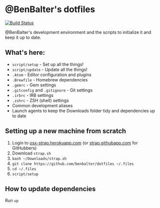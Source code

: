 # @BenBalter's dotfiles
[![Build Status](https://travis-ci.org/benbalter/dotfiles.svg?branch=master)](https://travis-ci.org/benbalter/dotfiles)

@BenBalter's development environment and the scripts to initialize it and keep it up to date.

## What's here:

- `script/setup` - Set up all the things!
- `script/update` - Update all the things!
- `.Atom` - Editor configuration and plugins
- `.Brewfile` - Homebrew dependencies
- `.gemrc` - Gem settings
- `.gitconfig` and `.gitignore` - Git settings
- `.irbrc` - IRB settings
- `.zshrc` - ZSH (shell) settings
- Common development aliases
- Launch agents to keep the Downloads folder tidy and dependencies up to date

## Setting up a new machine from scratch

1. Login to [osx-strap.herokuapp.com](https://osx-strap.herokuapp.com/) (or [strap.githubapp.com](https://strap.githubapp.com) for GitHubbers)
2. Download `strap.sh`
3. `bash ~/Downloads/strap.sh`
4. `git clone https://github.com/benbalter/dotfiles ~/.files`
5. `cd ~/.files`
2. `script/setup`

## How to update dependencies

Run `up`
